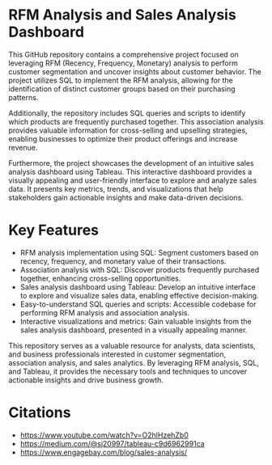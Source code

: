 # RFM Analysis and Sales Analysis Dashboard

This GitHub repository contains a comprehensive project focused on leveraging RFM (Recency, Frequency, Monetary) analysis to perform customer segmentation and uncover insights about customer behavior. The project utilizes SQL to implement the RFM analysis, allowing for the identification of distinct customer groups based on their purchasing patterns.

Additionally, the repository includes SQL queries and scripts to identify which products are frequently purchased together. This association analysis provides valuable information for cross-selling and upselling strategies, enabling businesses to optimize their product offerings and increase revenue.

Furthermore, the project showcases the development of an intuitive sales analysis dashboard using Tableau. This interactive dashboard provides a visually appealing and user-friendly interface to explore and analyze sales data. It presents key metrics, trends, and visualizations that help stakeholders gain actionable insights and make data-driven decisions.

# Key Features

- RFM analysis implementation using SQL: Segment customers based on recency, frequency, and monetary value of their transactions.
- Association analysis with SQL: Discover products frequently purchased together, enhancing cross-selling opportunities.
- Sales analysis dashboard using Tableau: Develop an intuitive interface to explore and visualize sales data, enabling effective   decision-making.
- Easy-to-understand SQL queries and scripts: Accessible codebase for performing RFM analysis and association analysis.
- Interactive visualizations and metrics: Gain valuable insights from the sales analysis dashboard, presented in a visually appealing manner.

  
This repository serves as a valuable resource for analysts, data scientists, and business professionals interested in customer segmentation, association analysis, and sales analytics. By leveraging RFM analysis, SQL, and Tableau, it provides the necessary tools and techniques to uncover actionable insights and drive business growth.

# Citations
- https://www.youtube.com/watch?v=O2hlHzehZb0
- https://medium.com/@sj20997/tableau-c9d6962991ca
- https://www.engagebay.com/blog/sales-analysis/
